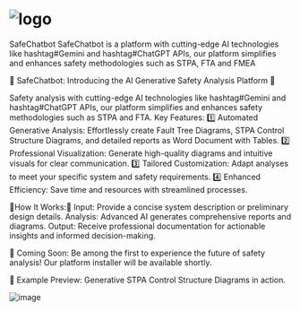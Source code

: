 # ![logo](https://github.com/user-attachments/assets/0dddfc61-3733-4cf9-b08b-41531470c578)
SafeChatbot
SafeChatbot is a platform with cutting-edge AI technologies like hashtag#Gemini and hashtag#ChatGPT APIs, our platform simplifies and enhances safety methodologies such as STPA, FTA and FMEA

🌟 SafeChatbot: Introducing the AI Generative Safety Analysis Platform 🌟

Safety analysis with cutting-edge AI technologies like hashtag#Gemini and hashtag#ChatGPT APIs, our platform simplifies and enhances safety methodologies such as STPA and FTA.
Key Features:
1️⃣ Automated Generative Analysis: Effortlessly create Fault Tree Diagrams, STPA Control Structure Diagrams, and detailed reports as Word Document with Tables.
2️⃣ Professional Visualization: Generate high-quality diagrams and intuitive visuals for clear communication.
3️⃣ Tailored Customization: Adapt analyses to meet your specific system and safety requirements.
4️⃣ Enhanced Efficiency: Save time and resources with streamlined processes. 


🌟How It Works:🌟
Input: Provide a concise system description or preliminary design details.
Analysis: Advanced AI generates comprehensive reports and diagrams.
Output: Receive professional documentation for actionable insights and informed decision-making.

📢 Coming Soon:
 Be among the first to experience the future of safety analysis! Our platform installer will be available shortly.

🚀 Example Preview: Generative STPA Control Structure Diagrams in action.

 
 ![image](https://github.com/user-attachments/assets/295b3e8f-8d30-408f-b7d2-3ed858653500)


